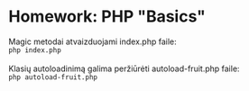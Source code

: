 # Homework: PHP "Basics"

Magic metodai atvaizduojami index.php faile: <br />
`php index.php`
<br />
<br />
Klasių autoloadinimą galima peržiūrėti autoload-fruit.php faile: <br />
`php autoload-fruit.php`